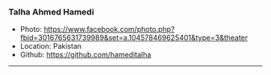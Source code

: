 ### Talha Ahmed Hamedi
- Photo: https://www.facebook.com/photo.php?fbid=3016765631739989&set=a.104578469625401&type=3&theater
- Location: Pakistan
- Github: https://github.com/hameditalha
***
